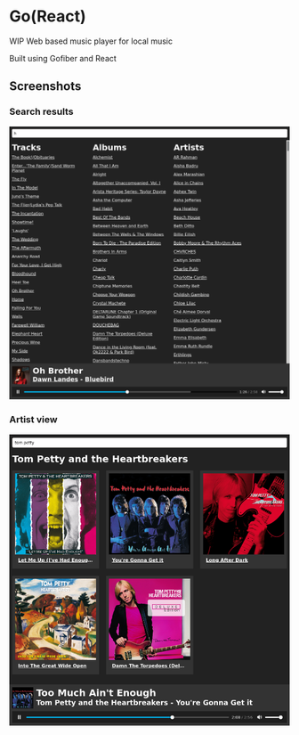 # Go(React)
WIP Web based music player for local music

Built using Gofiber and React

## Screenshots
### Search results
![Screenshot](screenshot.png)
### Artist view
![Artist view](artist_view.png)